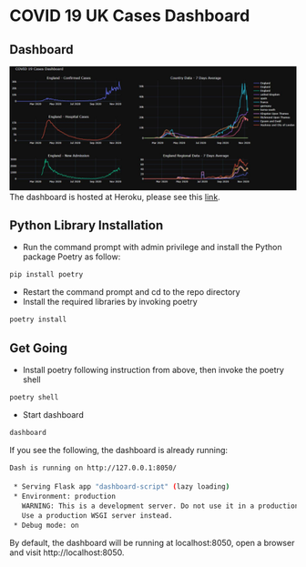 # COVID 19 UK Cases Dashboard 

## Dashboard
![](img/dash.JPG)
The dashboard is hosted at Heroku, please see this [link](https://covid19-uk-surrey.herokuapp.com/).
## Python Library Installation 
- Run the command prompt with admin privilege and install the Python package Poetry as follow: 
```bash
pip install poetry
```
- Restart the command prompt and cd to the repo directory 
- Install the required libraries by invoking poetry 
```bash
poetry install 
``` 

## Get Going
- Install poetry following instruction from above, then invoke the poetry shell  
```bash
poetry shell 
``` 
- Start dashboard
```bash
dashboard
``` 
If you see the following, the dashboard is already running: 
```bash
Dash is running on http://127.0.0.1:8050/

 * Serving Flask app "dashboard-script" (lazy loading)
 * Environment: production
   WARNING: This is a development server. Do not use it in a production deployment.
   Use a production WSGI server instead.
 * Debug mode: on

```

By default, the dashboard will be running at localhost:8050, open a browser and visit http://localhost:8050. 